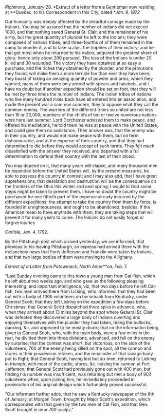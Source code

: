 *Richmond, January*  28. *Extract of a letter from a Gentleman now residing at **Quebec, to his Correspondent in this City, dated **Jan. 9, 1972*Our humanity was deeply affected by the dreadful carnage made by the Indians. You may be assured that the number of Indians did not exceed 1000, and that nothing saved General St. Clair, and the remainder of his army, but the great quantity of plunder he left to the Indians; they were composed of various tribes, and three-fourths of of them remained in the camp to plunder it, and to take scalps, the trophies of their victory; and he that got most when he returned to his nation, acquired the greatest share of glory; hence only about 200 pursued. The loss of the Indians is under 20 killed and 30 wounded. The victory they have obtained at so easy a purchase, and the riches they obtained by the plunder, and the provisions they found, will make them a more terrible foe than ever they have been; they boast of taking an amazing quantity of powder and arms, which they wanted; many of them were only armed with spears and hatchets, and I have no doubt but if another expedition should be set on foot, that they will be met by three times the number of Indians. The indian tribes of nations who live many hundred miles back have all entered into an association, and made the present war a common concern, they to oppose what they call the common enemy. The warriors of the different tribes so united are not less than 15 or 20,000; numbers of the chiefs of ten or twelve numerous nations were here last summer. Lord Dorchester advised them to make peace, and offered his mediations; he told them he was at peace with the United States, and could give them no assistance. Their answer was, that the enemy was in their country, and would not make peace with them, but on term dishonourable, and at the expense of their country, and that they had determined to die before they would accept of such terms. They felt much dissatisfied with the answer they received, and departed with a full determination to defend their country with the last of their blood.You may depend on it, that many years will elapse, and many thousand men be expended before the United States will, by the present measures, be able to possess the country in contest; and I may also add, that I have great apprehensions, that desolation and destruction will be the consequence on the frontiers of the Ohio this winter and next spring; I would to God some steps might be taken to prevent them. I have no doubt the country might be purchased for one fiftieth part of the expence already incurred by the different expeditions; the attempt to take the country from them by force, is founded in unrighteousness, and ought to be abandoned; besides, if the American mean to have anytrade with them, they are taking steps that will prevent it for many years to come. The Indians do not easily forget or forgive injuries*Carlisle, Jan.*  4. 1792.By the Pittsburgh post which arrived yesterday, we are informed, that previous to his leaving Pittsburgh, an express had arrived there with the melancholy news that Forts Jefferson and Franklin were taken by Indians, and that two large bodies of them were moving to the Allighany.*Extract of a Letter from Patowmack, North Amer**ca, Feb.*  7."Last Sunday evening came to this town a young man from Cat-fish, which he left about two weeks ago, and who gave us the following pleasing interesting, and important intelligence, viz, that two days before he left Cat-fish, two men arrived there from Licking, who informed, that they had been out with a body of 1300 volunteers on horseback from Kentucky, under General Scott; that they left Licking on the expedition a few days before Christmas; that General Scott dispatched three spies in advance, who, when they arrived about 13 miles beyond the spot where General St. Clair was defeated they discovered a large body of Indians diverting and enjoying themselves with the plunder they had taken, riding the bullocks, dancing, &c. and appeared to be mostly drunk; that on the information being given to General Scott, who, with the main body, were a few miles in the rear, he divided them into three divisions, advanced, and fell on the enemy by surprise; that the contest was short, but victorious, on the side of the volunteers, 700 of the enemy being killed on the spot, all the cannon and stores in their possession retaken, and the remainder of that savage body put to flight; that General Scott, having lost but six men, returned to Licking in triumph, with most of the cattle, stores, &c. leaving the cannon at Fort Jefferson; that General Scott had previously gone out with 400 men, but finding his number was insufficient, was returning but met a body of 900 volunteers when, upon joining him, he immediately proceeded in prosecution of his original design which fortunately proved successful."Our informant further adds, that he saw a Kentucky newspaper of the 8th of January, at Morgan Town, brought by Major Scott's expedition, which corresponded with that given by the two men at Cat Fish, and that Gen. Scott brought in near 700 scalps."